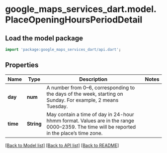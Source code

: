 # google_maps_services_dart.model.PlaceOpeningHoursPeriodDetail

## Load the model package
```dart
import 'package:google_maps_services_dart/api.dart';
```

## Properties
Name | Type | Description | Notes
------------ | ------------- | ------------- | -------------
**day** | **num** | A number from 0–6, corresponding to the days of the week, starting on Sunday. For example, 2 means Tuesday. | 
**time** | **String** | May contain a time of day in 24-hour hhmm format. Values are in the range 0000–2359. The time will be reported in the place’s time zone. | 

[[Back to Model list]](../README.md#documentation-for-models) [[Back to API list]](../README.md#documentation-for-api-endpoints) [[Back to README]](../README.md)


